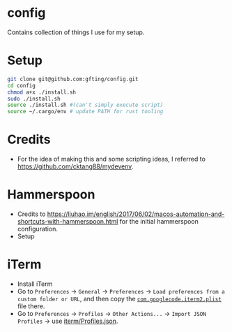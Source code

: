 # config

Contains collection of things I use for my setup.

# Setup

```bash
git clone git@github.com:gfting/config.git
cd config
chmod a+x ./install.sh
sudo ./install.sh
source ./install.sh #(can't simply execute script)
source ~/.cargo/env # update PATH for rust tooling
```

# Credits

-   For the idea of making this and some scripting ideas, I referred to https://github.com/cktang88/mydevenv.

# Hammerspoon

-   Credits to https://liuhao.im/english/2017/06/02/macos-automation-and-shortcuts-with-hammerspoon.html for the initial hammerspoon configuration.
-   Setup

# iTerm

-   Install iTerm
-   Go to `Preferences` -> `General` -> `Preferences` -> `Load preferences from a custom folder or URL`, and then copy the [`com.googlecode.iterm2.plist`](iterm/com.googlecode.iterm2.plist) file there.
-   Go to `Preferences` -> `Profiles` -> `Other Actions...` -> `Import JSON Profiles` -> use [iterm/Profiles.json](iterm/Profiles.json).
